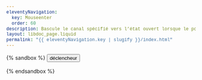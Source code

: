 ```yaml
---
eleventyNavigation:
  key: Mouseenter
  order: 60
description: Bascule le canal spécifié vers l’état ouvert lorsque le pointeur passe dans la zone d'un déclencheur
layout: libdoc_page.liquid
permalink: "{{ eleventyNavigation.key | slugify }}/index.html"
---
```

{% sandbox %}
<button c-toggle="ex1" data-event="mouseenter">déclencheur</button>
<p c-toggle-name="ex1"
    class="d-none"
    data-opened-state-class="p-6 bc-support-success c-support-success">
    Je suis la cible cToggle câblée sur le canal "ex1". Avec <br><code>data-event="mouseenter"</code> <br>Je m'ouvre lorsque le pointeur passe dans la zone d'un déclencheur.<br>
    Pour le fermer il faut invoquer la méthode<br>
    <code>cToggle.close('ex1')</code><br>
    <button onclick="cToggle.close('ex1')">fermer avec la méthode</button><br>
    ou créer un autre déclencheur <code>c-toggle="ex1"</code> :<br>
    <button c-toggle="ex1">fermer avec un autre déclencheur</button>
</p>
<script src="{{ libdocConfig.htmlBasePathPrefix }}assets/c-toggle.js"></script>
<!-- DEMO UNIQUEMENT -->
<style>
    .d-none {
        display: none
    }
    .p-6 {
        padding: 1em;
    }
    .bc-support-warning {
        background-color: orange;
    }
    .bc-support-success {
        background-color: yellowgreen;
    }
    .c-support-success {
        color: darkgreen;
    }
    body {
        font-family: -apple-system, BlinkMacSystemFont, avenir next, avenir, segoe ui, helvetica neue, Cantarell, Ubuntu, roboto, noto, helvetica, arial, sans-serif; 
        line-height: 1.5em;
    }
    code {
        font-family: Menlo, Consolas, Monaco, Liberation Mono, Lucida Console, monospace;
        color: #444;
        padding: 0em 0.3em;
        background-color: rgba(255,255,255,0.3);
    }
</style>
{% endsandbox %}